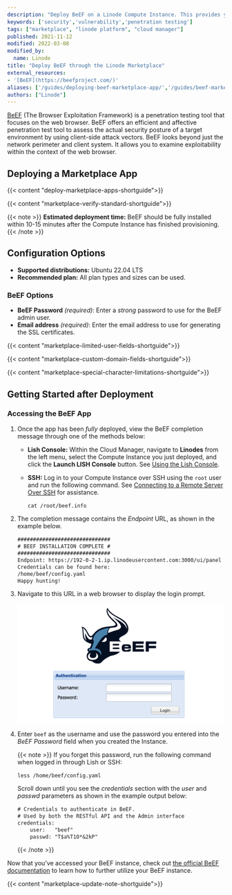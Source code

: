 ```yaml
---
description: "Deploy BeEF on a Linode Compute Instance. This provides you with a penetration testing tool that focuses on web-borne attacks against clients."
keywords: ['security','vulnerability','penetration testing']
tags: ["marketplace", "linode platform", "cloud manager"]
published: 2021-11-12
modified: 2022-03-08
modified_by:
  name: Linode
title: "Deploy BeEF through the Linode Marketplace"
external_resources:
- '[BeEF](https://beefproject.com/)'
aliases: ['/guides/deploying-beef-marketplace-app/','/guides/beef-marketplace-app/']
authors: ["Linode"]
---
```


[BeEF](https://beefproject.com/) (The Browser Exploitation Framework) is a penetration testing tool that focuses on the web browser. BeEF offers an efficient and affective penetration test tool to assess the actual security posture of a target environment by using client-side attack vectors. BeEF looks beyond just the network perimeter and client system. It allows you to examine exploitability within the context of the web browser.

## Deploying a Marketplace App

{{< content "deploy-marketplace-apps-shortguide">}}

{{< content "marketplace-verify-standard-shortguide">}}

{{< note >}}
**Estimated deployment time:** BeEF should be fully installed within 10-15 minutes after the Compute Instance has finished provisioning.
{{< /note >}}

## Configuration Options

- **Supported distributions:** Ubuntu 22.04 LTS
- **Recommended plan:** All plan types and sizes can be used.

### BeEF Options

- **BeEF Password** *(required)*: Enter a *strong* password to use for the BeEF admin user.
- **Email address** *(required)*: Enter the email address to use for generating the SSL certificates.

{{< content "marketplace-limited-user-fields-shortguide">}}

{{< content "marketplace-custom-domain-fields-shortguide">}}

{{< content "marketplace-special-character-limitations-shortguide">}}

## Getting Started after Deployment

### Accessing the BeEF App

1. Once the app has been *fully* deployed, view the BeEF completion message through one of the methods below:

    - **Lish Console:** Within the Cloud Manager, navigate to **Linodes** from the left menu, select the Compute Instance you just deployed, and click the **Launch LISH Console** button. See [Using the Lish Console](/docs/products/compute/compute-instances/guides/lish/).
    - **SSH:** Log in to your Compute Instance over SSH using the `root` user and run the following command. See [Connecting to a Remote Server Over SSH](/docs/guides/connect-to-server-over-ssh/) for assistance.

        ```command
        cat /root/beef.info
        ```

1. The completion message contains the *Endpoint* URL, as shown in the example below.

    ```output
    ##############################
    # BEEF INSTALLATION COMPLETE #
    ##############################
    Endpoint: https://192-0-2-1.ip.linodeusercontent.com:3000/ui/panel
    Credentials can be found here:
    /home/beef/config.yaml
    Happy hunting!
    ```

1. Navigate to this URL in a web browser to display the login prompt.

    ![Screenshot of the BeEF login prompt](beef-login-prompt.png)

1. Enter `beef` as the username and use the password you entered into the *BeEF Password* field when you created the Instance.

    {{< note >}}
    If you forget this password, run the following command when logged in through Lish or SSH:

    ```command
    less /home/beef/config.yaml
    ```

    Scroll down until you see the *credentials* section with the *user* and *passwd* parameters as shown in the example output below:

    ```output
    # Credentials to authenticate in BeEF.
    # Used by both the RESTful API and the Admin interface
    credentials:
        user:   "beef"
        passwd: "T$a%T1O*&2kP"
    ```
    {{< /note >}}

Now that you’ve accessed your BeEF instance, check out [the official BeEF documentation](https://github.com/beefproject/beef/wiki) to learn how to further utilize your BeEF instance.

{{< content "marketplace-update-note-shortguide">}}
